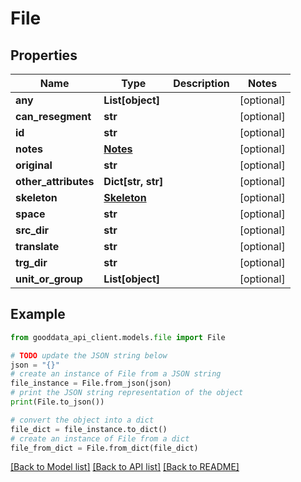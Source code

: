 # File


## Properties

Name | Type | Description | Notes
------------ | ------------- | ------------- | -------------
**any** | **List[object]** |  | [optional] 
**can_resegment** | **str** |  | [optional] 
**id** | **str** |  | [optional] 
**notes** | [**Notes**](Notes.md) |  | [optional] 
**original** | **str** |  | [optional] 
**other_attributes** | **Dict[str, str]** |  | [optional] 
**skeleton** | [**Skeleton**](Skeleton.md) |  | [optional] 
**space** | **str** |  | [optional] 
**src_dir** | **str** |  | [optional] 
**translate** | **str** |  | [optional] 
**trg_dir** | **str** |  | [optional] 
**unit_or_group** | **List[object]** |  | [optional] 

## Example

```python
from gooddata_api_client.models.file import File

# TODO update the JSON string below
json = "{}"
# create an instance of File from a JSON string
file_instance = File.from_json(json)
# print the JSON string representation of the object
print(File.to_json())

# convert the object into a dict
file_dict = file_instance.to_dict()
# create an instance of File from a dict
file_from_dict = File.from_dict(file_dict)
```
[[Back to Model list]](../README.md#documentation-for-models) [[Back to API list]](../README.md#documentation-for-api-endpoints) [[Back to README]](../README.md)


